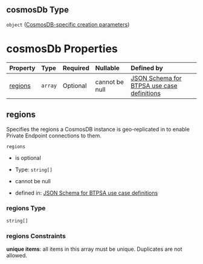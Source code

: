## cosmosDb Type

`object` ([CosmosDB-specific creation parameters](btpsa-usecase-properties-services-items-allof-1-then-allof-90-then-allof-1-then-properties-parameters-properties-cosmosdb-specific-creation-parameters.md))

# cosmosDb Properties

| Property            | Type    | Required | Nullable       | Defined by                                                                                                                                                                                                                                                                                                                                                                                      |
| :------------------ | :------ | :------- | :------------- | :---------------------------------------------------------------------------------------------------------------------------------------------------------------------------------------------------------------------------------------------------------------------------------------------------------------------------------------------------------------------------------------------- |
| [regions](#regions) | `array` | Optional | cannot be null | [JSON Schema for BTPSA use case definitions](btpsa-usecase-properties-services-items-allof-1-then-allof-90-then-allof-1-then-properties-parameters-properties-cosmosdb-specific-creation-parameters-properties-cosmosdb-geo-replication-regions.md "undefined#/properties/services/items/allOf/1/then/allOf/90/then/allOf/1/then/properties/parameters/properties/cosmosDb/properties/regions") |

## regions

Specifies the regions a CosmosDB instance is geo-replicated in to enable Private Endpoint connections to them.

`regions`

*   is optional

*   Type: `string[]`

*   cannot be null

*   defined in: [JSON Schema for BTPSA use case definitions](btpsa-usecase-properties-services-items-allof-1-then-allof-90-then-allof-1-then-properties-parameters-properties-cosmosdb-specific-creation-parameters-properties-cosmosdb-geo-replication-regions.md "undefined#/properties/services/items/allOf/1/then/allOf/90/then/allOf/1/then/properties/parameters/properties/cosmosDb/properties/regions")

### regions Type

`string[]`

### regions Constraints

**unique items**: all items in this array must be unique. Duplicates are not allowed.
